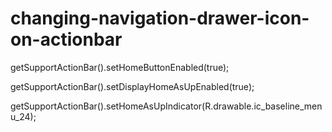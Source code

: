 # changing-navigation-drawer-icon-on-actionbar

getSupportActionBar().setHomeButtonEnabled(true);

getSupportActionBar().setDisplayHomeAsUpEnabled(true);

getSupportActionBar().setHomeAsUpIndicator(R.drawable.ic_baseline_menu_24);

